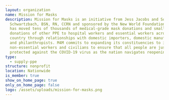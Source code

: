 ```yaml
---
layout: organization
name: Mission for Masks
description: Mission for Masks is an initiative from Jess Jacobs and Sonja
  Schwartzbach, BSN, RN, CCRN and sponsored by the New World Foundation which
  has moved tens of thousands of medical-grade mask donations and smaller
  donations of other PPE to hospital workers and essential workers across the
  country through relationships with domestic importers, domestic manufacturers
  and philanthropists. M4M commits to expanding its constituencies to include
  non-essential workers and civilians to ensure that all people are justly
  protected against the COVID-19 virus as the nation navigates reopening.
type:
  - supply-ppe
structure: nonprofit
location: Nationwide
is_member: true
show_on_home_page: true
only_on_home_page: false
logo: /assets/uploads/mission-for-masks.png
---
```

